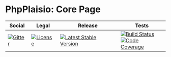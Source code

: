 # PhpPlaisio: Core Page

<table>
<thead>
<tr>
<th>Social</th>
<th>Legal</th>
<th>Release</th>
<th>Tests</th>
</tr>
</thead>
<tbody>
<tr>
<td>
<a href="https://gitter.im/PhpPlaisio/PhpPlaisio"><img src="https://badges.gitter.im/PhpPlaisio/PhpPlaisio.svg" alt="Gitter"/></a>
</td>
<td>
<a href="https://packagist.org/packages/plaisio/page-core"><img src="https://poser.pugx.org/plaisio/page-core/license" alt="License"/></a>
</td>
<td>
<a href="https://packagist.org/packages/plaisio/page-core"><img src="https://poser.pugx.org/plaisio/page-core/v/stable" alt="Latest Stable Version"/></a>
</td>
<td>
<a href="https://travis-ci.org/PhpPlaisio/page-core"><img src="https://travis-ci.org/PhpPlaisio/page-core.svg?branch=master" alt="Build Status"/></a><br/>
<a href="https://scrutinizer-ci.com/g/PhpPlaisio/page-core/?branch=master"><img src="https://scrutinizer-ci.com/g/PhpPlaisio/page-core/badges/coverage.png?b=master" alt="Code Coverage"/></a>
</td>
</tr>
</tbody>
</table>
